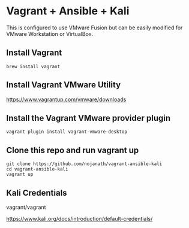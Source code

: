 # Vagrant + Ansible + Kali

This is configured to use VMware Fusion but can be easily modified for VMware Workstation or VirtualBox.

## Install Vagrant

```
brew install vagrant
```
## Install Vagrant VMware Utility

https://www.vagrantup.com/vmware/downloads

## Install the Vagrant VMware provider plugin

```
vagrant plugin install vagrant-vmware-desktop
```

## Clone this repo and run vagrant up
```
git clone https://github.com/nojanath/vagrant-ansible-kali
cd vagrant-ansible-kali
vagrant up
```

## Kali Credentials

vagrant/vagrant

https://www.kali.org/docs/introduction/default-credentials/







